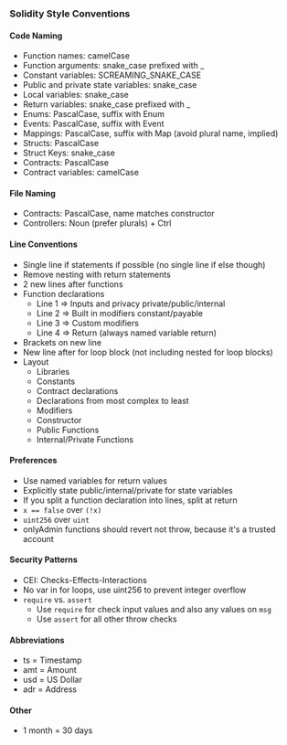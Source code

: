 ### Solidity Style Conventions

#### Code Naming
* Function names: camelCase
* Function arguments: snake_case prefixed with _
* Constant variables: SCREAMING_SNAKE_CASE
* Public and private state variables: snake_case
* Local variables: snake_case 
* Return variables: snake_case prefixed with _
* Enums: PascalCase, suffix with Enum
* Events: PascalCase, suffix with Event
* Mappings: PascalCase, suffix with Map (avoid plural name, implied)
* Structs: PascalCase
* Struct Keys: snake_case
* Contracts: PascalCase
* Contract variables: camelCase

#### File Naming
* Contracts: PascalCase, name matches constructor
* Controllers: Noun (prefer plurals) + Ctrl

#### Line Conventions
* Single line if statements if possible (no single line if else though)
* Remove nesting with return statements
* 2 new lines after functions
* Function declarations
    - Line 1 => Inputs and privacy private/public/internal
    - Line 2 => Built in modifiers constant/payable
    - Line 3 => Custom modifiers
    - Line 4 => Return (always named variable return)
* Brackets on new line
* New line after for loop block (not including nested for loop blocks)
* Layout
    - Libraries
    - Constants
    - Contract declarations
    - Declarations from most complex to least
    - Modifiers
    - Constructor
    - Public Functions
    - Internal/Private Functions


#### Preferences
* Use named variables for return values
* Explicitly state public/internal/private for state variables
* If you split a function declaration into lines, split at return
* `x == false` over `(!x)`
* `uint256` over `uint`
* onlyAdmin functions should revert not throw, because it's a trusted account

#### Security Patterns
* CEI: Checks-Effects-Interactions
* No var in for loops, use uint256 to prevent integer overflow
* `require` vs. `assert`
    - Use `require` for check input values and also any values on `msg`
    - Use `assert` for all other throw checks

#### Abbreviations
* ts = Timestamp
* amt = Amount
* usd = US Dollar
* adr = Address

#### Other
* 1 month = 30 days